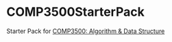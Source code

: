# COMP3500StarterPack
Starter Pack for [COMP3500: Algorithm & Data Structure](https://pocu.academy/ko/Courses/COMP3500)

